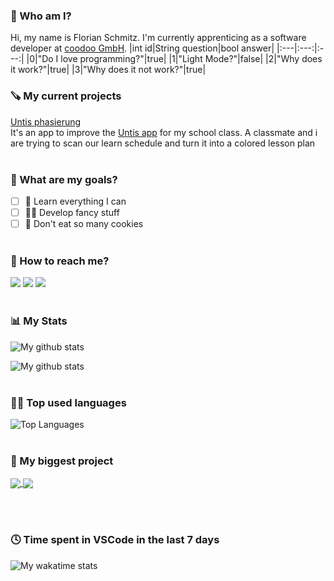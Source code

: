 ### 👨 Who am I?
Hi, my name is Florian Schmitz. I'm currently apprenticing as a software developer at [coodoo GmbH](https://coodoo.de). 
|int id|String question|bool answer|
|:---|:---:|:---:|
|0|"Do I love programming?"|true|
|1|"Light Mode?"|false|
|2|"Why does it work?"|true|
|3|"Why does it not work?"|true|


### 🪚 My current projects
[Untis phasierung](https://github.com/floodoo/untis_phasierung)  
It's an app to improve the [Untis app](https://webuntis.com/) for my school class. A classmate and i are trying to scan our learn schedule and turn it into a       colored lesson plan
<br/><br/>
### 🎯 What are my goals?
- [ ] 📖 Learn everything I can
- [ ] 👨‍💻 Develop fancy stuff
- [ ] 🍪 Don't eat so many cookies
<br/><br/>
### 📱 How to reach me?
[![](https://img.shields.io/badge/Instagram-E4405F?style=for-the-badge&logo=instagram&logoColor=white)](https://www.instagram.com/flo.0705/)
[![](https://img.shields.io/badge/LinkedIn-0077B5?style=for-the-badge&logo=linkedin&logoColor=white)](https://www.linkedin.com/in/florian-schmitz-4b779522a/)
[![](https://img.shields.io/badge/Gmail-D14836?style=for-the-badge&logo=gmail&logoColor=white)](mailto:schmitz.florian.daniel+github.anfrage@gmail.com?subject=Github%20anfrage)
<br/><br/>
### 📊 My Stats
![My github stats](https://github-readme-stats.vercel.app/api?username=floodoo&hide=prs,issues,contribs&show_icons=true&theme=dark&hide_rank=true&include_all_commits=true&count_private=true&hide_border=true&custom_title=My%20Github%20Stats)

![My github stats](https://activity-graph.herokuapp.com/graph?username=floodoo&bg_color=151515&color=9f9f9f&line=79ff97&point=fff&area=true&area_color=79ff97&custom_title=My%20Contribution%20Graph&hide_border=true)
<br/><br/>
### 👨‍💻 Top used languages
![Top Languages](https://github-readme-stats.vercel.app/api/top-langs/?username=floodoo&theme=dark&layout=compact&hide_border=true)
<br/><br/>
### 🤖 My biggest project
<a href="https://github.com/floodoo/Joy-it-Grab-it-robot02-frontend">
  <img align="center" src="https://github-readme-stats.vercel.app/api/pin/?username=floodoo&repo=Joy-it-Grab-it-robot02-frontend&theme=dark&hide_border=true" />
</a>
<a href="https://github.com/floodoo/Joy-it-Grab-it-robot02-backend">
  <img align="center" src="https://github-readme-stats.vercel.app/api/pin/?username=floodoo&repo=Joy-it-Grab-it-robot02-backend&theme=dark&hide_border=true" />
</a>

<br/><br/>
### 🕓 Time spent in VSCode in the last 7 days
![My wakatime stats](https://github-readme-stats.vercel.app/api/wakatime?username=@floodoo&theme=dark&hide_border=true)
